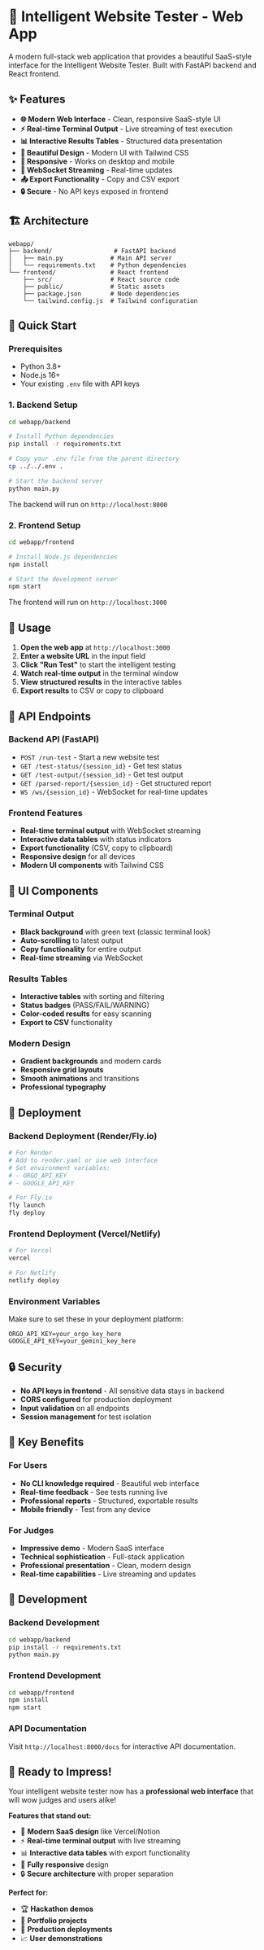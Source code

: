 # 🚀 Intelligent Website Tester - Web App

A modern full-stack web application that provides a beautiful SaaS-style interface for the Intelligent Website Tester. Built with FastAPI backend and React frontend.

## ✨ Features

- **🌐 Modern Web Interface** - Clean, responsive SaaS-style UI
- **⚡ Real-time Terminal Output** - Live streaming of test execution
- **📊 Interactive Results Tables** - Structured data presentation
- **🎨 Beautiful Design** - Modern UI with Tailwind CSS
- **📱 Responsive** - Works on desktop and mobile
- **🔄 WebSocket Streaming** - Real-time updates
- **📤 Export Functionality** - Copy and CSV export
- **🔒 Secure** - No API keys exposed in frontend

## 🏗️ Architecture

```
webapp/
├── backend/                 # FastAPI backend
│   ├── main.py             # Main API server
│   └── requirements.txt    # Python dependencies
└── frontend/               # React frontend
    ├── src/                # React source code
    ├── public/             # Static assets
    ├── package.json        # Node dependencies
    └── tailwind.config.js  # Tailwind configuration
```

## 🚀 Quick Start

### Prerequisites

- Python 3.8+
- Node.js 16+
- Your existing `.env` file with API keys

### 1. Backend Setup

```bash
cd webapp/backend

# Install Python dependencies
pip install -r requirements.txt

# Copy your .env file from the parent directory
cp ../../.env .

# Start the backend server
python main.py
```

The backend will run on `http://localhost:8000`

### 2. Frontend Setup

```bash
cd webapp/frontend

# Install Node.js dependencies
npm install

# Start the development server
npm start
```

The frontend will run on `http://localhost:3000`

## 🎯 Usage

1. **Open the web app** at `http://localhost:3000`
2. **Enter a website URL** in the input field
3. **Click "Run Test"** to start the intelligent testing
4. **Watch real-time output** in the terminal window
5. **View structured results** in the interactive tables
6. **Export results** to CSV or copy to clipboard

## 🔧 API Endpoints

### Backend API (FastAPI)

- `POST /run-test` - Start a new website test
- `GET /test-status/{session_id}` - Get test status
- `GET /test-output/{session_id}` - Get test output
- `GET /parsed-report/{session_id}` - Get structured report
- `WS /ws/{session_id}` - WebSocket for real-time updates

### Frontend Features

- **Real-time terminal output** with WebSocket streaming
- **Interactive data tables** with status indicators
- **Export functionality** (CSV, copy to clipboard)
- **Responsive design** for all devices
- **Modern UI components** with Tailwind CSS

## 🎨 UI Components

### Terminal Output
- **Black background** with green text (classic terminal look)
- **Auto-scrolling** to latest output
- **Copy functionality** for entire output
- **Real-time streaming** via WebSocket

### Results Tables
- **Interactive tables** with sorting and filtering
- **Status badges** (PASS/FAIL/WARNING)
- **Color-coded results** for easy scanning
- **Export to CSV** functionality

### Modern Design
- **Gradient backgrounds** and modern cards
- **Responsive grid layouts**
- **Smooth animations** and transitions
- **Professional typography**

## 🚀 Deployment

### Backend Deployment (Render/Fly.io)

```bash
# For Render
# Add to render.yaml or use web interface
# Set environment variables:
# - ORGO_API_KEY
# - GOOGLE_API_KEY

# For Fly.io
fly launch
fly deploy
```

### Frontend Deployment (Vercel/Netlify)

```bash
# For Vercel
vercel

# For Netlify
netlify deploy
```

### Environment Variables

Make sure to set these in your deployment platform:

```env
ORGO_API_KEY=your_orgo_key_here
GOOGLE_API_KEY=your_gemini_key_here
```

## 🔒 Security

- **No API keys in frontend** - All sensitive data stays in backend
- **CORS configured** for production deployment
- **Input validation** on all endpoints
- **Session management** for test isolation

## 🎯 Key Benefits

### For Users
- **No CLI knowledge required** - Beautiful web interface
- **Real-time feedback** - See tests running live
- **Professional reports** - Structured, exportable results
- **Mobile friendly** - Test from any device

### For Judges
- **Impressive demo** - Modern SaaS interface
- **Technical sophistication** - Full-stack application
- **Professional presentation** - Clean, modern design
- **Real-time capabilities** - Live streaming and updates

## 🔧 Development

### Backend Development

```bash
cd webapp/backend
pip install -r requirements.txt
python main.py
```

### Frontend Development

```bash
cd webapp/frontend
npm install
npm start
```

### API Documentation

Visit `http://localhost:8000/docs` for interactive API documentation.

## 🎉 Ready to Impress!

Your intelligent website tester now has a **professional web interface** that will wow judges and users alike!

**Features that stand out:**
- 🎨 **Modern SaaS design** like Vercel/Notion
- ⚡ **Real-time terminal output** with live streaming
- 📊 **Interactive data tables** with export functionality
- 📱 **Fully responsive** design
- 🔒 **Secure architecture** with proper separation

**Perfect for:**
- 🏆 **Hackathon demos**
- 💼 **Portfolio projects**
- 🚀 **Production deployments**
- 📈 **User demonstrations** 